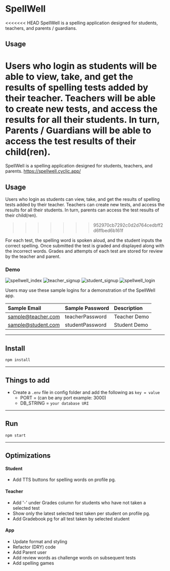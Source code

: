 # SpellWell

<<<<<<< HEAD
SpellWell is a spelling application designed for students, teachers, and parents / guardians. 

## Usage

Users who login as students will be able to view, take, and get the results of spelling tests added by their teacher. Teachers will be able to create new tests, and access the results for all their students. In turn, Parents / Guardians will be able to access the test results of their child(ren).
=======
SpellWell is a spelling application designed for students, teachers, and parents. 
https://spellwell.cyclic.app/

## Usage

Users who login as students can view, take, and get the results of spelling tests added by their teacher. Teachers can create new tests, and access the results for all their students. In turn, parents can access the test results of their child(ren).
>>>>>>> 952970cb7292c0d2d764cedbff2d6ffbed6b161f

For each test, the spelling word is spoken aloud, and the student inputs the correct spelling. Once submitted the test is graded and displayed along with the incorrect words.  Grades and attempts of each test are stored for review by the teacher and parent.

### Demo


![spellwell_index](https://user-images.githubusercontent.com/67307808/193940903-dfc112fd-0884-4f00-bcd3-0910ccf9e0a2.png)
![teacher_signup](https://user-images.githubusercontent.com/67307808/193940934-d80175e6-14a7-4fb2-bf88-1ac7d466df84.png)
![student_signup](https://user-images.githubusercontent.com/67307808/193940945-43bc19ec-b13e-4e56-8f8f-bf598dd5a34a.png)
![spellwell_login](https://user-images.githubusercontent.com/67307808/193941015-fbb190d1-dd06-461b-9aef-3bee5338fa58.png)

Users may use these sample logins for a demonstration of the SpellWell app.


| Sample Email | Sample Password | Description  |
| :-------- | :------- | :------------------------- |
| sample@teacher.com| teacherPassword | Teacher Demo |
| sample@student.com| studentPassword| Student Demo |

---

## Install

`npm install`

---

## Things to add

- Create a `.env` file in config folder and add the following as `key = value`
  - PORT = (can be any port example: 3000)
  - DB_STRING = `your database URI`

---

## Run

`npm start`

---

## Optimizations

#### Student
- Add TTS buttons for spelling words on profile pg.

#### Teacher
- Add  '-' under Grades column for students who have not taken a selected test
- Show only the latest selected test taken per student on profile pg.
- Add Gradebook pg for all test taken by selected student

#### App
- Update format and styling
- Refactor (DRY) code
- Add Parent user
- Add review words as challenge words on subsequent tests
- Add spelling games
